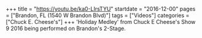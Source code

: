 +++
title = "https://youtu.be/ka0-LIrsTYU"
startdate = "2016-12-00"
pages = ["Brandon, FL (1540 W Brandon Blvd)"]
tags = ["Videos"]
categories = ["Chuck E. Cheese's"]
+++
'Holiday Medley' from Chuck E Cheese's Show 9 2016 being performed on Brandon's 2-Stage.
